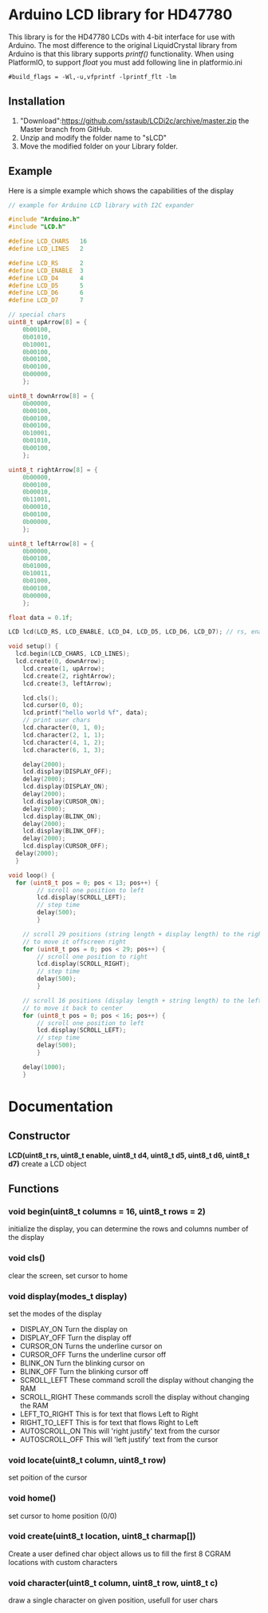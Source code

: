 # Arduino LCD library for HD47780

This library is for the HD47780 LCDs with 4-bit interface for use with Arduino.
The most difference to the original LiquidCrystal library from Arduino is that this library supports *printf()* functionality.
When using PlatformIO, to support *float* you must add following line in platformio.ini
```
#build_flags = -Wl,-u,vfprintf -lprintf_flt -lm
```

## Installation

1. "Download":https://github.com/sstaub/LCDi2c/archive/master.zip the Master branch from GitHub.
2. Unzip and modify the folder name to "sLCD"
3. Move the modified folder on your Library folder.


## Example
Here is a simple example which shows the capabilities of the display 
```cpp
// example for Arduino LCD library with I2C expander

#include "Arduino.h"
#include "LCD.h"

#define LCD_CHARS   16
#define LCD_LINES   2

#define LCD_RS      2
#define LCD_ENABLE  3
#define LCD_D4      4
#define LCD_D5      5
#define LCD_D6      6
#define LCD_D7      7

// special chars
uint8_t upArrow[8] = {  
	0b00100,
	0b01010,
	0b10001,
	0b00100,
	0b00100,
	0b00100,
	0b00000,
	};

uint8_t downArrow[8] = {
	0b00000,
	0b00100,
	0b00100,
	0b00100,
	0b10001,
	0b01010,
	0b00100,
	};

uint8_t rightArrow[8] = {
	0b00000,
	0b00100,
	0b00010,
	0b11001,
	0b00010,
	0b00100,
	0b00000,
	};

uint8_t leftArrow[8] = {
	0b00000,
	0b00100,
	0b01000,
	0b10011,
	0b01000,
	0b00100,
	0b00000,
	};

float data = 0.1f;

LCD lcd(LCD_RS, LCD_ENABLE, LCD_D4, LCD_D5, LCD_D6, LCD_D7); // rs, enable, d4, d5, d6, d7

void setup() {
  lcd.begin(LCD_CHARS, LCD_LINES);
  lcd.create(0, downArrow);
	lcd.create(1, upArrow);
	lcd.create(2, rightArrow);
	lcd.create(3, leftArrow);

	lcd.cls();
	lcd.cursor(0, 0);
	lcd.printf("hello world %f", data);
	// print user chars
	lcd.character(0, 1, 0);
	lcd.character(2, 1, 1);
	lcd.character(4, 1, 2);
	lcd.character(6, 1, 3);

	delay(2000);
	lcd.display(DISPLAY_OFF);
	delay(2000);
	lcd.display(DISPLAY_ON);
	delay(2000);
	lcd.display(CURSOR_ON);
	delay(2000);
	lcd.display(BLINK_ON);
	delay(2000);
	lcd.display(BLINK_OFF);
	delay(2000);
	lcd.display(CURSOR_OFF);
  delay(2000);
  }

void loop() {
  for (uint8_t pos = 0; pos < 13; pos++) {
		// scroll one position to left
		lcd.display(SCROLL_LEFT);
		// step time
		delay(500);
		}

	// scroll 29 positions (string length + display length) to the right
	// to move it offscreen right
	for (uint8_t pos = 0; pos < 29; pos++) {
		// scroll one position to right
		lcd.display(SCROLL_RIGHT);
		// step time
		delay(500);
		}

	// scroll 16 positions (display length + string length) to the left
	// to move it back to center
	for (uint8_t pos = 0; pos < 16; pos++) {
		// scroll one position to left
		lcd.display(SCROLL_LEFT);
		// step time
		delay(500);
		}

	delay(1000);
	}
```

# Documentation

## Constructor
**LCD(uint8_t rs, uint8_t enable, uint8_t d4, uint8_t d5, uint8_t d6, uint8_t d7)**
create a LCD object

## Functions

### **void begin(uint8_t columns = 16, uint8_t rows = 2)**
initialize the display, you can determine the rows and columns number of the display

### **void cls()**
clear the screen, set cursor to home

### **void display(modes_t display)**
set the modes of the display

- DISPLAY_ON Turn the display on
- DISPLAY_OFF Turn the display off
- CURSOR_ON Turns the underline cursor on
- CURSOR_OFF Turns the underline cursor off
- BLINK_ON Turn the blinking cursor on
- BLINK_OFF Turn the blinking cursor off
- SCROLL_LEFT These command scroll the display without changing the RAM
- SCROLL_RIGHT These commands scroll the display without changing the RAM
- LEFT_TO_RIGHT This is for text that flows Left to Right
- RIGHT_TO_LEFT This is for text that flows Right to Left
- AUTOSCROLL_ON This will 'right justify' text from the cursor
- AUTOSCROLL_OFF This will 'left justify' text from the cursor

### **void locate(uint8_t column, uint8_t row)**
set poition of the cursor

### **void home()**
set cursor to home position (0/0)

### **void create(uint8_t location, uint8_t charmap[])**
Create a user defined char object allows us to fill the first 8 CGRAM locations with custom characters

### **void character(uint8_t column, uint8_t row, uint8_t c)**
draw a single character on given position, usefull for user chars